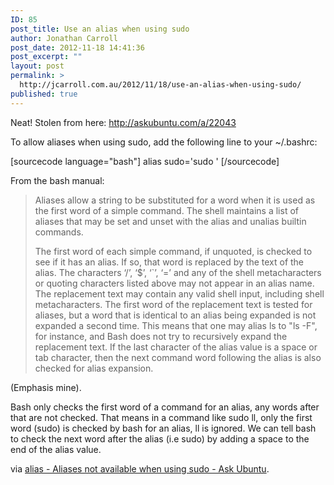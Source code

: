 ```yaml
---
ID: 85
post_title: Use an alias when using sudo
author: Jonathan Carroll
post_date: 2012-11-18 14:41:36
post_excerpt: ""
layout: post
permalink: >
  http://jcarroll.com.au/2012/11/18/use-an-alias-when-using-sudo/
published: true
---
```

Neat! Stolen from here: <a href="http://askubuntu.com/a/22043" title="Alias with sudo" target="_blank">http://askubuntu.com/a/22043</a>

To allow aliases when using sudo<!--more-->, add the following line to your ~/.bashrc:

[sourcecode language="bash"]
alias sudo='sudo '
[/sourcecode]

From the bash manual:

<blockquote>Aliases allow a string to be substituted for a word when it is used as the first word of a simple command. The shell maintains a list of aliases that may be set and unset with the alias and unalias builtin commands.

The first word of each simple command, if unquoted, is checked to see if it has an alias. If so, that word is replaced by the text of the alias. The characters ‘/’, ‘$’, ‘`’, ‘=’ and any of the shell metacharacters or quoting characters listed above may not appear in an alias name. The replacement text may contain any valid shell input, including shell metacharacters. The first word of the replacement text is tested for aliases, but a word that is identical to an alias being expanded is not expanded a second time. This means that one may alias ls to "ls -F", for instance, and Bash does not try to recursively expand the replacement text. If the last character of the alias value is a space or tab character, then the next command word following the alias is also checked for alias expansion.
</blockquote>

(Emphasis mine).

Bash only checks the first word of a command for an alias, any words after that are not checked. That means in a command like sudo ll, only the first word (sudo) is checked by bash for an alias, ll is ignored. We can tell bash to check the next word after the alias (i.e sudo) by adding a space to the end of the alias value.

via <a href="http://askubuntu.com/questions/22037/aliases-not-available-when-using-sudo">alias - Aliases not available when using sudo - Ask Ubuntu</a>.